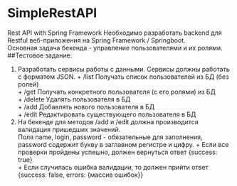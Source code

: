 # SimpleRestAPI
Rest API with Spring Framework
Необходимо разработать backend для Restful веб-приложения на Spring Framework / Springboot.  
Основная задача бекенда - управление пользователями и их ролями.
##Тестовое задание:
  1. Разработать сервисы работы с данными. Сервисы должны работать с форматом JSON.
    +  /list Получать список пользователей из БД (без ролей)  
    +  /get Получать конкретного пользователя (с его ролями) из БД  
    +  /delete Удалять пользователя в БД  
    +  /add Добавлять нового пользователя в БД  
    +  /edit Редактировать существующего пользователя в БД
  2. На бекенде для методов /add и /edit должна производится валидация пришедших значений.  
     Поля name, login, password - обязательные для заполнения, password содержит букву в заглавном регистре и цифру. 
    +   Если все проверки пройдены успешно, должен вернуться ответ {success: true}  
    +   Если случилась ошибка валидации, то должен прийти ответ {success: false, errors: {массив ошибок}}
